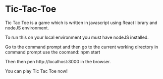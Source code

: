 # Tic-Tac-Toe

Tic Tac Toe is a game which is written in javascript using React library and nodeJS environment.

To run this on your local environment you must have nodeJS installed.

Go to the command prompt and then go to the current working directory in command prompt
use the coomand:
npm start

Then then pen http://localhost:3000 in the browser.

You can play Tic Tac Toe now!

